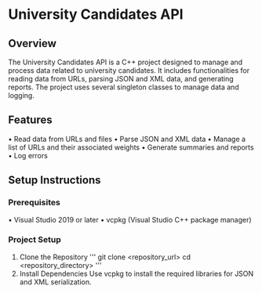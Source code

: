 # University Candidates API
## Overview
The University Candidates API is a C++ project designed to manage and process data related to university candidates. It includes functionalities for reading data from URLs, parsing JSON and XML data, and generating reports. The project uses several singleton classes to manage data and logging.
## Features
•	Read data from URLs and files
•	Parse JSON and XML data
•	Manage a list of URLs and their associated weights
•	Generate summaries and reports
•	Log errors
## Setup Instructions
### Prerequisites
•	Visual Studio 2019 or later
•	vcpkg (Visual Studio C++ package manager)
### Project Setup
1.	Clone the Repository
   '''
  	git clone <repository_url>
  	cd <repository_directory>
   '''
3.	Install Dependencies
Use vcpkg to install the required libraries for JSON and XML serialization.
